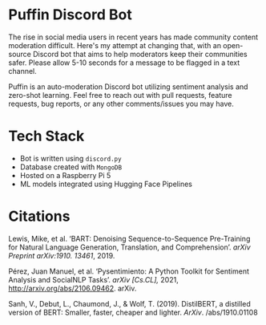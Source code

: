 # Puffin Discord Bot
The rise in social media users in recent years has made community content moderation difficult. Here's my attempt at changing that, with an open-source Discord bot that aims to help moderators keep their communities safer. Please allow 5-10 seconds for a message to be flagged in a text channel.

Puffin is an auto-moderation Discord bot utilizing sentiment analysis and zero-shot learning. Feel free to reach out with pull requests, feature requests, bug reports, or any other comments/issues you may have.

# Tech Stack
- Bot is written using `discord.py`
- Database created with `MongoDB`
- Hosted on a Raspberry Pi 5
- ML models integrated using Hugging Face Pipelines

# Citations
Lewis, Mike, et al. ‘BART: Denoising Sequence-to-Sequence Pre-Training for Natural Language Generation, Translation, and Comprehension’. *arXiv Preprint arXiv:1910. 13461*, 2019.

Pérez, Juan Manuel, et al. ‘Pysentimiento: A Python Toolkit for Sentiment Analysis and SocialNLP Tasks’. _arXiv [Cs.CL],_ 2021, http://arxiv.org/abs/2106.09462. arXiv.

Sanh, V., Debut, L., Chaumond, J., & Wolf, T. (2019). DistilBERT, a distilled version of BERT: Smaller, faster, cheaper and lighter. _ArXiv_. /abs/1910.01108
